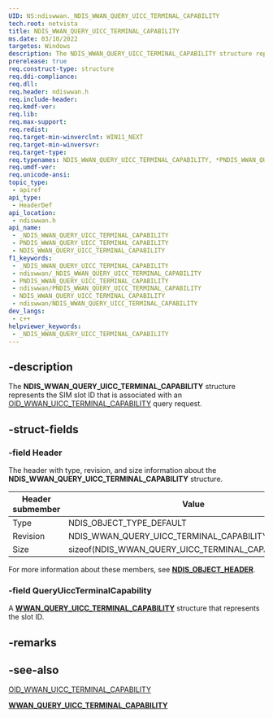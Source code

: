 ```yaml
---
UID: NS:ndiswwan._NDIS_WWAN_QUERY_UICC_TERMINAL_CAPABILITY
tech.root: netvista
title: NDIS_WWAN_QUERY_UICC_TERMINAL_CAPABILITY
ms.date: 03/10/2022
targetos: Windows
description: The NDIS_WWAN_QUERY_UICC_TERMINAL_CAPABILITY structure represents the SIM slot ID that is associated with an OID_WWAN_UICC_TERMINAL_CAPABILITY query request.
prerelease: true
req.construct-type: structure
req.ddi-compliance: 
req.dll: 
req.header: ndiswwan.h
req.include-header: 
req.kmdf-ver: 
req.lib: 
req.max-support: 
req.redist: 
req.target-min-winverclnt: WIN11_NEXT 
req.target-min-winversvr: 
req.target-type: 
req.typenames: NDIS_WWAN_QUERY_UICC_TERMINAL_CAPABILITY, *PNDIS_WWAN_QUERY_UICC_TERMINAL_CAPABILITY
req.umdf-ver: 
req.unicode-ansi: 
topic_type:
 - apiref
api_type:
 - HeaderDef
api_location:
 - ndiswwan.h
api_name:
 - _NDIS_WWAN_QUERY_UICC_TERMINAL_CAPABILITY
 - PNDIS_WWAN_QUERY_UICC_TERMINAL_CAPABILITY
 - NDIS_WWAN_QUERY_UICC_TERMINAL_CAPABILITY
f1_keywords:
 - _NDIS_WWAN_QUERY_UICC_TERMINAL_CAPABILITY
 - ndiswwan/_NDIS_WWAN_QUERY_UICC_TERMINAL_CAPABILITY
 - PNDIS_WWAN_QUERY_UICC_TERMINAL_CAPABILITY
 - ndiswwan/PNDIS_WWAN_QUERY_UICC_TERMINAL_CAPABILITY
 - NDIS_WWAN_QUERY_UICC_TERMINAL_CAPABILITY
 - ndiswwan/NDIS_WWAN_QUERY_UICC_TERMINAL_CAPABILITY
dev_langs:
 - c++
helpviewer_keywords:
 - _NDIS_WWAN_QUERY_UICC_TERMINAL_CAPABILITY
---
```


## -description

The **NDIS_WWAN_QUERY_UICC_TERMINAL_CAPABILITY** structure represents the SIM slot ID that is associated with an [OID_WWAN_UICC_TERMINAL_CAPABILITY](/windows-hardware/drivers/network/oid-wwan-uicc-terminal-capability) query request.

## -struct-fields

### -field Header

The header with type, revision, and size information about the **NDIS_WWAN_QUERY_UICC_TERMINAL_CAPABILITY** structure. 

|Header submember|Value|
|---|---|
|Type|NDIS_OBJECT_TYPE_DEFAULT|
|Revision|NDIS_WWAN_QUERY_UICC_TERMINAL_CAPABILITY_REVISION_1|
|Size|sizeof(NDIS_WWAN_QUERY_UICC_TERMINAL_CAPABILITY)|

For more information about these members, see [**NDIS_OBJECT_HEADER**](../objectheader/ns-objectheader-ndis_object_header).


### -field QueryUiccTerminalCapability

A [**WWAN_QUERY_UICC_TERMINAL_CAPABILITY**](../wwan/ns-wwan-wwan_query_uicc_terminal_capability.md) structure that represents the slot ID.


## -remarks

## -see-also

[OID_WWAN_UICC_TERMINAL_CAPABILITY](/windows-hardware/drivers/network/oid-wwan-uicc-terminal-capability)

[**WWAN_QUERY_UICC_TERMINAL_CAPABILITY**](../wwan/ns-wwan-wwan_query_uicc_terminal_capability.md)